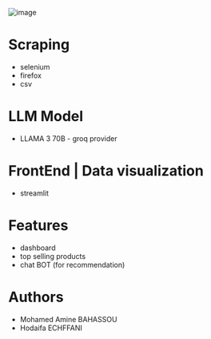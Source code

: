 ![image](https://github.com/user-attachments/assets/f8cf2774-d0ad-4314-9000-2c8eca4bf1c5)

# Scraping
* selenium
* firefox
* csv

# LLM Model 
* LLAMA 3 70B - groq provider

# FrontEnd | Data visualization
* streamlit

# Features 
* dashboard
* top selling products
* chat BOT (for recommendation)

# Authors 
* Mohamed Amine BAHASSOU
* Hodaifa ECHFFANI
